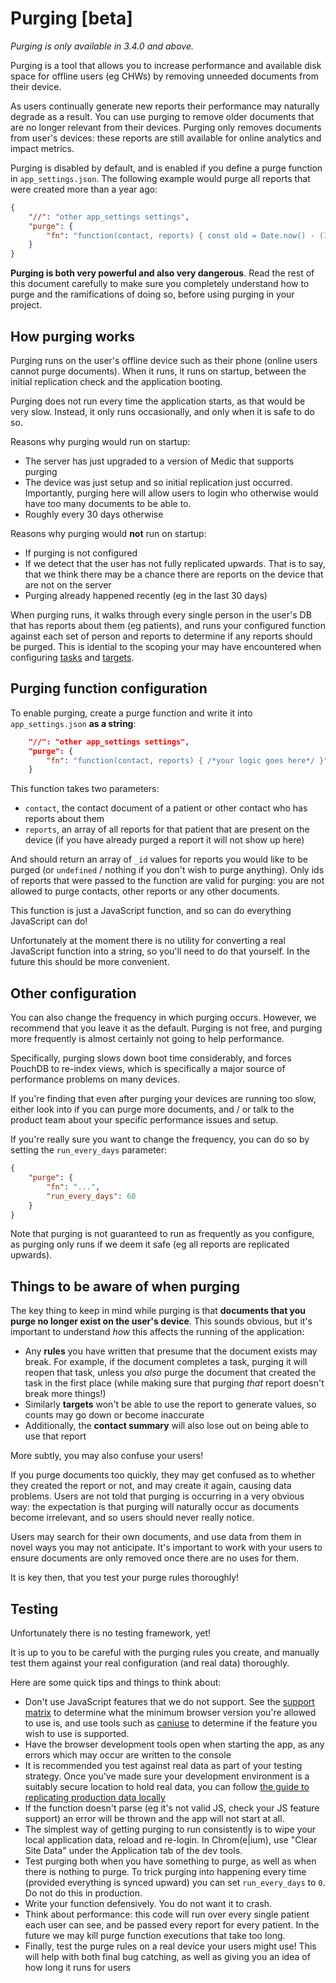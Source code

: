# Purging [beta]

*Purging is only available in 3.4.0 and above.*

Purging is a tool that allows you to increase performance and available disk space for offline users (eg CHWs) by removing unneeded documents from their device.

As users continually generate new reports their performance may naturally degrade as a result. You can use purging to remove older documents that are no longer relevant from their devices. Purging only removes documents from user's devices: these reports are still available for online analytics and impact metrics.

Purging is disabled by default, and is enabled if you define a purge function in `app_settings.json`. The following example would purge all reports that were created more than a year ago:

```json
{
    "//": "other app_settings settings",
    "purge": {
        "fn": "function(contact, reports) { const old = Date.now() - (1000 * 60 * 60 * 24 * 365); return reports.filter(r => r.reported_date < old).map(r => r_.id);}"
    }
}
```

**Purging is both very powerful and also very dangerous**. Read the rest of this document carefully to make sure you completely understand how to purge and the ramifications of doing so, before using purging in your project.

## How purging works

Purging runs on the user's offline device such as their phone (online users cannot purge documents). When it runs, it runs on startup, between the initial replication check and the application booting.

Purging does not run every time the application starts, as that would be very slow. Instead, it only runs occasionally, and only when it is safe to do so.

Reasons why purging would run on startup:
 - The server has just upgraded to a version of Medic that supports purging
 - The device was just setup and so initial replication just occurred. Importantly, purging here will allow users to login who otherwise would have too many documents to be able to.
 - Roughly every 30 days otherwise

Reasons why purging would **not** run on startup:
 - If purging is not configured
 - If we detect that the user has not fully replicated upwards. That is to say, that we think there may be a chance there are reports on the device that are not on the server
 - Purging already happened recently (eg in the last 30 days)

When purging runs, it walks through every single person in the user's DB that has reports about them (eg patients), and runs your configured function against each set of person and reports to determine if any reports should be purged. This is idential to the scoping your may have encountered when configuring [tasks](./tasks.md) and [targets](./targets.md).

## Purging function configuration

To enable purging, create a purge function and write it into `app_settings.json` **as a string**:

```json
    "//": "other app_settings settings",
    "purge": {
        "fn": "function(contact, reports) { /*your logic goes here*/ }"
    }
```

This function takes two parameters:
 - `contact`, the contact document of a patient or other contact who has reports about them
 - `reports`, an array of all reports for that patient that are present on the device (if you have already purged a report it will not show up here)

And should return an array of `_id` values for reports you would like to be purged (or `undefined` / nothing if you don't wish to purge anything). Only ids of reports that were passed to the function are valid for purging: you are not allowed to purge contacts, other reports or any other documents.

This function is just a JavaScript function, and so can do everything JavaScript can do!

Unfortunately at the moment there is no utility for converting a real JavaScript function into a string, so you'll need to do that yourself. In the future this should be more convenient.

## Other configuration

You can also change the frequency in which purging occurs. However, we recommend that you leave it as the default. Purging is not free, and purging more frequently is almost certainly not going to help performance.

Specifically, purging slows down boot time considerably, and forces PouchDB to re-index views, which is specifically a major source of performance problems on many devices.

If you're finding that even after purging your devices are running too slow, either look into if you can purge more documents, and / or talk to the product team about your specific performance issues and setup. 

If you're really sure you want to change the frequency, you can do so by setting the `run_every_days` parameter:

```json
{
    "purge": {
        "fn": "...",
        "run_every_days": 60
    }
}
```

Note that purging is not guaranteed to run as frequently as you configure, as purging only runs if we deem it safe (eg all reports are replicated upwards).

## Things to be aware of when purging

The key thing to keep in mind while purging is that **documents that you purge no longer exist on the user's device**. This sounds obvious, but it's important to understand _how_ this affects the running of the application:
 - Any **rules** you have written that presume that the document exists may break. For example, if the document completes a task, purging it will reopen that task, unless you *also* purge the document that created the task in the first place (while making sure that purging _that_ report doesn't break more things!)
 - Similarly **targets** won't be able to use the report to generate values, so counts may go down or become inaccurate
 - Additionally, the **contact summary** will also lose out on being able to use that report

More subtly, you may also confuse your users!

If you purge documents too quickly, they may get confused as to whether they created the report or not, and may create it again, causing data problems. Users are not told that purging is occurring in a very obvious way: the expectation is that purging will naturally occur as documents become irrelevant, and so users should never really notice.

Users may search for their own documents, and use data from them in novel ways you may not anticipate. It's important to work with your users to ensure documents are only removed once there are no uses for them.

It is key then, that you test your purge rules thoroughly!

## Testing

Unfortunately there is no testing framework, yet!

It is up to you to be careful with the purging rules you create, and manually test them against your real configuration (and real data) thoroughly.

Here are some quick tips and things to think about:
 - Don't use JavaScript features that we do not support. See the [support matrix](../installation/supported-software.md) to determine what the minimum browser version you're allowed to use is, and use tools such as [caniuse](https://caniuse.com/) to determine if the feature you wish to use is supported.
 - Have the browser development tools open when starting the app, as any errors which may occur are written to the console
 - It is recommended you test against real data as part of your testing strategy. Once you've made sure your development environment is a suitably secure location to hold real data, you can follow [the guide to replicating production data locally](../troubleshooting/replicating-production-locally.md)
 - If the function doesn't parse (eg it's not valid JS, check your JS feature support) an error will be thrown and the app will not start at all.
 - The simplest way of getting purging to run consistently is to wipe your local application data, reload and re-login. In Chrom(e|ium), use "Clear Site Data" under the Application tab of the dev tools.
 - Test purging both when you have something to purge, as well as when there is nothing to purge. To trick purging into happening every time (provided everything is synced upward) you can set `run_every_days` to `0`. Do not do this in production.
 - Write your function defensively. You do not want it to crash.
 - Think about performance: this code will run over every single patient each user can see, and be passed every report for every patient. In the future we may kill purge function executions that take too long.
 - Finally, test the purge rules on a real device your users might use! This will help with both final bug catching, as well as giving you an idea of how long it runs for users

